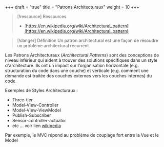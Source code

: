 +++
draft = "true"
title = "Patrons Architecturaux"
weight = 10
+++

> [!ressource] Ressources
> - [https://en.wikipedia.org/wiki/Architectural_pattern](https://en.wikipedia.org/wiki/Architectural_pattern)

> [!danger] Définition
>  Un patron architectural est une façon de résoudre un problème architectural récurrent.

Les Patrons Architecturaux (_Architectural Patterns_) sont des conceptions de niveau inférieur qui aident à trouver des solutions spécifiques dans un style d'architecture. Ils ont un impact sur l'organisation horizontale (e.g. structuration du code dans une couche) et verticale (e.g. comment une demande est traitée des couches externes vers les couches internes) du code.

Exemples de Styles Architecturaux :

- Three-tier
- Model-View-Controller
- Model-View-ViewModel
- Publish-Subscriber
- Sensor-controller-actuator
- etc ... voir lien [wikipedia](https://en.wikipedia.org/wiki/Architectural_pattern)

Par exemple, le MVC répond au problème de couplage fort entre la Vue et le Model
